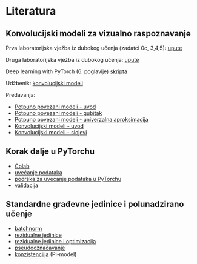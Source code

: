 # Literatura

## Konvolucijski modeli za vizualno raspoznavanje

Prva laboratorijska vježba iz dubokog učenja (zadatci 0c, 3,4,5): [upute](http://www.zemris.fer.hr/~ssegvic/du/lab1.shtml)

Druga laboratorijska vježba iz dubokog učenja: [upute](https://dlunizg.github.io/lab2/)

Deep learning with PyTorch (6. poglavlje) [skripta](https://pytorch.org/assets/deep-learning/Deep-Learning-with-PyTorch.pdf)

Udžbenik: [konvolucijski modeli](https://www.deeplearningbook.org/contents/convnets.html)

Predavanja: 
- [Potpuno povezani modeli - uvod](https://www.youtube.com/watch?v=1FRvxsdHQP0)
- [Potpuno povezani modeli - gubitak](https://www.youtube.com/watch?v=8q8lvZmCpDY)
- [Potpuno povezani modeli - univerzalna aproksimacija](https://www.youtube.com/watch?v=-NPo4tUI-sE)
- [Konvolucijski modeli - uvod](https://www.youtube.com/watch?v=rCr2w8_x_po)
- [Konvolucijski modeli - slojevi](https://www.youtube.com/watch?v=vn1lzYBBIsg)

## Korak dalje u PyTorchu
- [Colab](https://colab.research.google.com/drive/1gJAAN3UI9005ecVmxPun5ZLCGu4YBtLo)
- [uvećanje podataka](https://colab.research.google.com/drive/1gJAAN3UI9005ecVmxPun5ZLCGu4YBtLo)
- [podrška za uvećanje podataka u PyTorchu](https://pytorch.org/docs/stable/torchvision/transforms.html)
- [validacija](https://medium.com/@daouda.dala/deep-learning-with-pytorch-selecting-hyperparameters-8e44d7cc78da)

## Standardne građevne jedinice i polunadzirano učenje
- [batchnorm](https://arxiv.org/abs/1805.11604)
- [rezidualne jedinice](https://arxiv.org/abs/1512.03385)
- [rezidualne jedinice i optimizacija](https://arxiv.org/abs/1712.09913)
- [pseudooznačavanje](http://deeplearning.net/wp-content/uploads/2013/03/pseudo_label_final.pdf)
- [konzistenciija](https://arxiv.org/pdf/1703.01780.pdf) (Pi-model)
